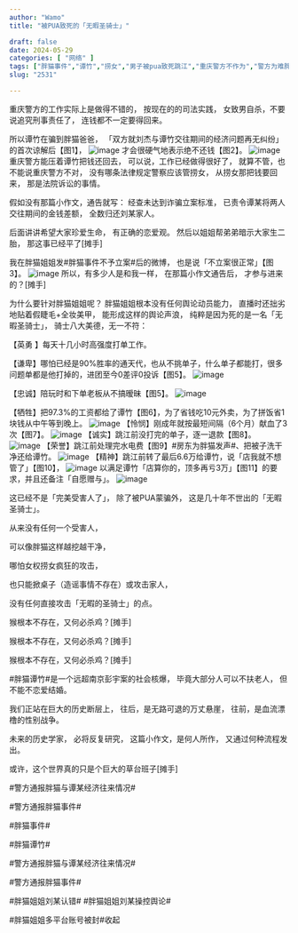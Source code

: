 ```yaml
---
author: "Wamo"
title: "被PUA致死的「无暇圣骑士」"

draft: false
date: 2024-05-29
categories: [ "网络" ]
tags: ["胖猫事件","谭竹","捞女","男子被pua致死跳江","重庆警方不作为","警方为难胖猫家属"]
slug: "2531"

---
```









重庆警方的工作实际上是做得不错的，
按现在的的司法实践，
女致男自杀，不要说追究刑事责任了，
连钱都不一定要得回来。

所以谭竹在骗到胖猫爸爸，
「双方就刘杰与谭竹交往期间的经济问题再无纠纷」
的首次谅解后【图1】，
![image](/images/胖猫/被PUA致死的「无暇圣骑士/1.JPG)
才会很硬气地表示绝不还钱【图2】。
![image](/images/胖猫/被PUA致死的「无暇圣骑士/2.JPG)
重庆警方能压着谭竹把钱还回去，
可以说，工作已经做得很好了，
就算不管，也不能说重庆警方不对，
没有哪条法律规定警察应该管捞女，
从捞女那把钱要回来，
那是法院诉讼的事情。

假如没有那篇小作文，通告就写：
经查未达到诈骗立案标准，
已责令谭某将两人交往期间的金钱差额，
全数归还刘某家人。

后面讲讲希望大家珍爱生命，
有正确的恋爱观。
然后以姐姐帮弟弟暗示大家生二胎，
那这事已经平了[摊手]

我在胖猫姐姐发#胖猫事件不予立案#后的微博，
也是说「不立案很正常」【图3】。
![image](/images/胖猫/被PUA致死的「无暇圣骑士/3.JPG)
所以，有多少人是和我一样，
在那篇小作文通告后，
才参与进来的？[摊手]

为什么要针对胖猫姐姐呢？
胖猫姐姐根本没有任何舆论动员能力，
直播时还拙劣地贴着假睫毛+全妆美甲，
能形成这样的舆论声浪，
纯粹是因为死的是一名「无暇圣骑士」，
骑士八大美德，无一不符：

【英勇 】每天十几小时高强度打单工作。

【谦卑】哪怕已经是90%胜率的通天代，也从不挑单子，什么单子都能打，很多问题单都是他打掉的，进团至今0差评0投诉【图5】。
![image](/images/胖猫/被PUA致死的「无暇圣骑士/4.JPG)

【忠诚】陪玩时和下单老板从不搞暧昧【图5】。
![image](/images/胖猫/被PUA致死的「无暇圣骑士/5.JPG)

【牺牲】把97.3%的工资都给了谭竹【图6】，为了省钱吃10元外卖，为了拼饭省1块钱从中午等到晚上。
![image](/images/胖猫/被PUA致死的「无暇圣骑士/6.JPG)
【怜悯】刚成年就按最短间隔（6个月）献血了3次【图7】。
![image](/images/胖猫/被PUA致死的「无暇圣骑士/7.JPG)
【诚实】跳江前没打完的单子，逐一退款【图8】。
![image](/images/胖猫/被PUA致死的「无暇圣骑士/8.JPG)
【荣誉】跳江前处理完水电费【图9】#房东为胖猫发声#、把被子洗干净还给谭竹。
![image](/images/胖猫/被PUA致死的「无暇圣骑士/9.JPG)
【精神】跳江前转了最后6.6万给谭竹，说「店我就不想管了」【图10】，
![image](/images/胖猫/被PUA致死的「无暇圣骑士/10.JPG)
以满足谭竹「店算你的，顶多再亏3万」【图11】的要求，并且还备注「自愿赠与」。
![image](/images/胖猫/被PUA致死的「无暇圣骑士/11.JPG)

这已经不是「完美受害人了」，
除了被PUA蒙骗外，
这是几十年不世出的「无暇圣骑士」。

从来没有任何一个受害人，

可以像胖猫这样越挖越干净，

哪怕女权捞女疯狂的攻击，

也只能掀桌子（造谣事情不存在）或攻击家人，

没有任何直接攻击「无暇的圣骑士」的点。

猴根本不存在，又何必杀鸡？[摊手]

猴根本不存在，又何必杀鸡？[摊手]

猴根本不存在，又何必杀鸡？[摊手]


#胖猫谭竹#是一个远超南京彭宇案的社会核爆，
毕竟大部分人可以不扶老人，
但不能不恋爱结婚。

我们正站在巨大的历史断层上，
往后，是无路可退的万丈悬崖，
往前，是血流漂橹的性别战争。

未来的历史学家，
必将反复研究，
这篇小作文，是何人所作，
又通过何种流程发出。

或许，这个世界真的只是个巨大的草台班子[摊手]

#警方通报胖猫与谭某经济往来情况#

#警方通报胖猫事件# 

#胖猫事件# 

#胖猫谭竹# 

#警方通报胖猫与谭某经济往来情况#

#警方通报胖猫事件# 

#胖猫姐姐刘某认错#
#胖猫姐姐刘某操控舆论#


#胖猫姐姐多平台账号被封#收起